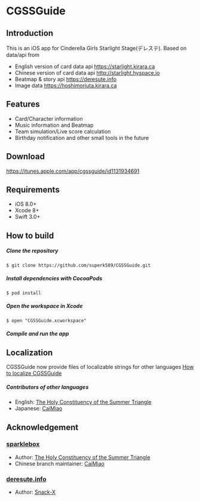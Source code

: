 # CGSSGuide

## Introduction
This is an iOS app for Cinderella Girls Starlight Stage(デレステ). Based on data/api from   
* English version of card data api <https://starlight.kirara.ca>
* Chinese version of card data api <http://starlight.hyspace.io>
* Beatmap & story api <https://deresute.info>
* Image data <https://hoshimoriuta.kirara.ca>

## Features
* Card/Character information
* Music information and Beatmap
* Team simulation/Live score calculation
* Birthday notification and other small tools in the future

## Download
<https://itunes.apple.com/app/cgssguide/id1131934691>

## Requirements
* iOS 8.0+
* Xcode 8+
* Swift 3.0+

## How to build
##### Clone the repository
```
$ git clone https://github.com/superk589/CGSSGuide.git
```
##### Install dependencies with CocoaPods
```
$ pod install
```
##### Open the workspace in Xcode
```
$ open "CGSSGuide.xcworkspace"
```
##### Compile and run the app

## Localization
CGSSGuide now provide files of localizable strings for other languages
[How to localize CGSSGuide](https://github.com/superk589/CGSSGuide/wiki)

##### Contributors of other languages
* English: [The Holy Constituency of the Summer Triangle](https://github.com/summertriangle-dev) 
* Japanese: [CaiMiao](https://github.com/CaiMiao) 

## Acknowledgement
### [sparklebox](https://github.com/summertriangle-dev/sparklebox) 
* Author: [The Holy Constituency of the Summer Triangle](https://github.com/summertriangle-dev) 
* Chinese branch maintainer: [CaiMiao](https://github.com/CaiMiao)  

### [deresute.info](https://deresute.info) 
* Author: [Snack-X](https://github.com/Snack-X)
